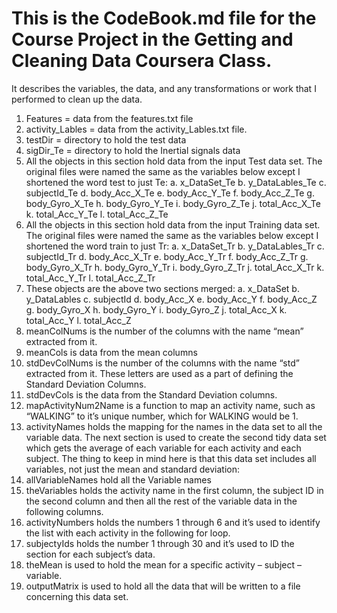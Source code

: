 # This is the CodeBook.md file for the Course Project in the Getting and Cleaning Data Coursera Class.
It describes the variables, the data, and any transformations or work that I performed to clean up the data.
1.	Features  = data from the features.txt file
2.	activity_Lables = data from the activity_Lables.txt file.
3.	testDir = directory to hold the test data
4.	sigDir_Te = directory to hold the Inertial signals data
5.	All the objects in this section hold data from the input Test data set.  The original files were named the same as the variables below except I shortened the word test to just Te:
a.	x_DataSet_Te 
b.	y_DataLables_Te
c.	subjectId_Te
d.	body_Acc_X_Te
e.	body_Acc_Y_Te
f.	body_Acc_Z_Te
g.	body_Gyro_X_Te
h.	body_Gyro_Y_Te
i.	body_Gyro_Z_Te
j.	total_Acc_X_Te
k.	total_Acc_Y_Te
l.	total_Acc_Z_Te
6.	All the objects in this section hold data from the input Training data set.  The original files were named the same as the variables below except I shortened the word train to just Tr:
a.	x_DataSet_Tr 
b.	y_DataLables_Tr
c.	subjectId_Tr
d.	body_Acc_X_Tr
e.	body_Acc_Y_Tr
f.	body_Acc_Z_Tr
g.	body_Gyro_X_Tr
h.	body_Gyro_Y_Tr
i.	body_Gyro_Z_Tr
j.	total_Acc_X_Tr
k.	total_Acc_Y_Tr
l.	total_Acc_Z_Tr
7.	These objects are the above two sections merged:
a.	x_DataSet 
b.	y_DataLables
c.	subjectId 
d.	body_Acc_X 
e.	body_Acc_Y 
f.	body_Acc_Z 
g.	body_Gyro_X 
h.	body_Gyro_Y 
i.	body_Gyro_Z 
j.	total_Acc_X 
k.	total_Acc_Y 
l.	total_Acc_Z 
8.	meanColNums is the number of the columns with the name “mean” extracted from it.
9.	meanCols is data from the mean columns
10.	stdDevColNums is the number of the columns with the name “std” extracted from it.  These letters are used as a part of defining the Standard Deviation Columns.
11.	stdDevCols is the data from the Standard Deviation columns.
12.	mapActivityNum2Name is a function to map an activity name, such as “WALKING” to it’s unique number, which for WALKING would be 1.
13.	activityNames holds the mapping for the names in the data set to all the variable data.
The next section is used to create the second tidy data set which gets the average of each variable for each activity and each subject.  The thing to keep in mind here is that this data set includes all variables, not just the mean and standard deviation:
1.	allVariableNames hold all the Variable names
2.	theVariables holds the activity name in the first column, the subject ID in the second column and then all the rest of the variable data in the following columns.
3.	activityNumbers holds the numbers 1 through 6 and it’s used to identify the list with each activity in the following for loop.
4.	subjectyIds holds the number 1 through 30 and it’s used to ID the section for each subject’s data.
5.	theMean is used to hold the mean for a specific activity – subject – variable.
6.	outputMatrix is used to hold all the data that will be written to a file concerning this data set.

